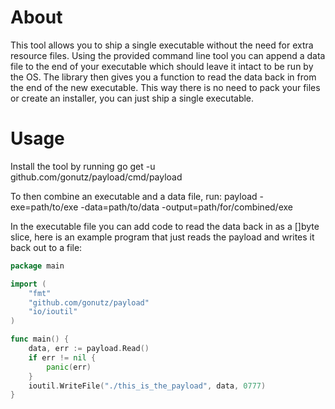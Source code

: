 # About
This tool allows you to ship a single executable without the need for extra resource files.
Using the provided command line tool you can append a data file to the end of your executable which should leave it intact to be run by the OS.
The library then gives you a function to read the data back in from the end of the new executable.
This way there is no need to pack your files or create an installer, you can just ship a single executable.

# Usage
Install the tool by running
    go get -u github.com/gonutz/payload/cmd/payload

To then combine an executable and a data file, run:
    payload -exe=path/to/exe -data=path/to/data -output=path/for/combined/exe

In the executable file you can add code to read the data back in as a []byte slice, here is an example program that just reads the payload and writes it back out to a file:

```Go
package main

import (
	"fmt"
	"github.com/gonutz/payload"
	"io/ioutil"
)

func main() {
	data, err := payload.Read()
	if err != nil {
		panic(err)
	}
	ioutil.WriteFile("./this_is_the_payload", data, 0777)
}

```
